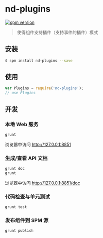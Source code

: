 # nd-plugins

[![spm version](http://spmjs.io/badge/nd-plugins)](http://spmjs.io/package/nd-plugins)

> 使得组件支持插件（支持事件的插件）模式

## 安装

```bash
$ spm install nd-plugins --save
```

## 使用

```js
var Plugins = require('nd-plugins');
// use Plugins
```
## 开发

### 本地 Web 服务

```bash
grunt
```

浏览器中访问 http://127.0.0.1:8851

### 生成/查看 API 文档

```bash
grunt doc
grunt
```

浏览器中访问 http://127.0.0.1:8851/doc

### 代码检查与单元测试

```bash
grunt test
```

### 发布组件到 SPM 源

```bash
grunt publish
```
